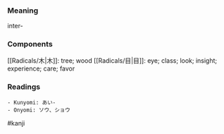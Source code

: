 ### Meaning

inter-

### Components

[[Radicals/木|木]]: tree; wood [[Radicals/目|目]]: eye; class; look; insight; experience; care; favor

### Readings

```
- Kunyomi: あい-
- Onyomi: ソウ、ショウ
```

#kanji